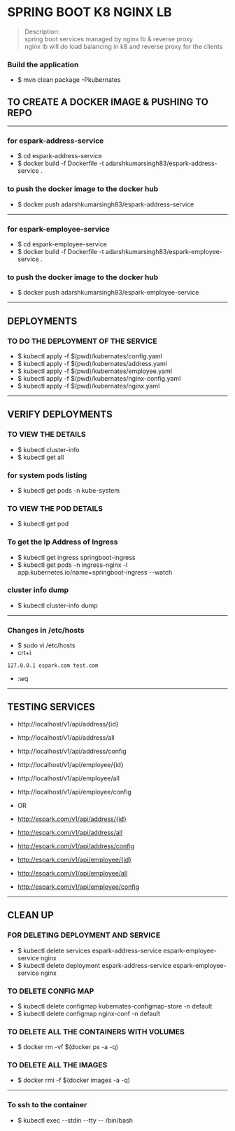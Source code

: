 # SPRING BOOT K8 NGINX LB 
> Description: \
> spring boot services managed by nginx lb & reverse proxy \
> nginx lb will do load balancing in k8 and reverse proxy for the clients
>
>

### Build the application 
* $ mvn clean package -Pkubernates

## TO CREATE A DOCKER IMAGE & PUSHING TO REPO

----

### for espark-address-service
* $ cd espark-address-service
* $ docker build -f Dockerfile -t adarshkumarsingh83/espark-address-service .

### to push the docker image to the docker hub
* $ docker push adarshkumarsingh83/espark-address-service

----

### for espark-employee-service
* $ cd espark-employee-service
* $ docker build -f Dockerfile -t adarshkumarsingh83/espark-employee-service .

### to push the docker image to the docker hub
* $ docker push adarshkumarsingh83/espark-employee-service

----
## DEPLOYMENTS 
### TO DO THE DEPLOYMENT OF THE SERVICE
* $ kubectl apply -f $(pwd)/kubernates/config.yaml
* $ kubectl apply -f $(pwd)/kubernates/address.yaml
* $ kubectl apply -f $(pwd)/kubernates/employee.yaml
* $ kubectl apply -f $(pwd)/kubernates/nginx-config.yaml
* $ kubectl apply -f $(pwd)/kubernates/nginx.yaml

----
## VERIFY DEPLOYMENTS 
### TO VIEW THE DETAILS
* $ kubectl cluster-info
* $ kubectl get all

### for system pods listing 
* $ kubectl get pods -n kube-system

### TO VIEW THE POD DETAILS
* $ kubectl get pod

### To get the Ip Address of Ingress
* $ kubectl get ingress springboot-ingress
* $ kubectl get pods -n ingress-nginx -l app.kubernetes.io/name=springboot-ingress --watch

### cluster info dump 
* $ kubectl cluster-info dump
----
### Changes in /etc/hosts
* $ sudo vi /etc/hosts
* crt+i
 ````
 127.0.0.1 espark.com test.com
 ````
* :wq

----
## TESTING SERVICES 

* http://localhost/v1/api/address/{id}
* http://localhost/v1/api/address/all
* http://localhost/v1/api/address/config

* http://localhost/v1/api/employee/{id}
* http://localhost/v1/api/employee/all
* http://localhost/v1/api/employee/config

* OR 

* http://espark.com/v1/api/address/{id}
* http://espark.com/v1/api/address/all
* http://espark.com/v1/api/address/config

* http://espark.com/v1/api/employee/{id}
* http://espark.com/v1/api/employee/all
* http://espark.com/v1/api/employee/config

----
## CLEAN UP 
### FOR DELETING DEPLOYMENT AND SERVICE
* $ kubectl delete services espark-address-service espark-employee-service nginx
* $ kubectl delete deployment espark-address-service espark-employee-service nginx

### TO DELETE CONFIG MAP
* $ kubectl delete configmap  kubernates-configmap-store -n default
* $ kubectl delete configmap  nginx-conf -n default

### TO DELETE ALL THE CONTAINERS WITH VOLUMES
* $ docker rm -vf $(docker ps -a -q)

### TO DELETE ALL THE IMAGES
* $ docker rmi -f $(docker images -a -q)
----
### To ssh to the container 
* $ kubectl exec --stdin --tty <pod-name> -- /bin/bash


